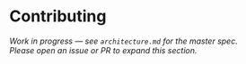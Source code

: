 # Contributing

_Work in progress — see `architecture.md` for the master spec.  
Please open an issue or PR to expand this section._
